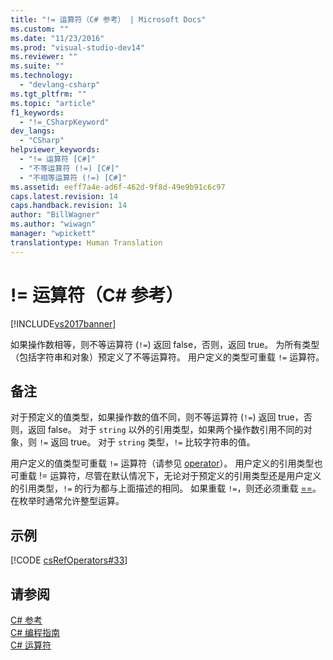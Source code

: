 ```yaml
---
title: "!= 运算符（C# 参考） | Microsoft Docs"
ms.custom: ""
ms.date: "11/23/2016"
ms.prod: "visual-studio-dev14"
ms.reviewer: ""
ms.suite: ""
ms.technology: 
  - "devlang-csharp"
ms.tgt_pltfrm: ""
ms.topic: "article"
f1_keywords: 
  - "!=_CSharpKeyword"
dev_langs: 
  - "CSharp"
helpviewer_keywords: 
  - "!= 运算符 [C#]"
  - "不等运算符 (!=) [C#]"
  - "不相等运算符 (!=) [C#]"
ms.assetid: eeff7a4e-ad6f-462d-9f8d-49e9b91c6c97
caps.latest.revision: 14
caps.handback.revision: 14
author: "BillWagner"
ms.author: "wiwagn"
manager: "wpickett"
translationtype: Human Translation
---
```

# != 运算符（C# 参考）
[!INCLUDE[vs2017banner](../../../csharp/includes/vs2017banner.md)]

如果操作数相等，则不等运算符 \(`!=`\) 返回 false，否则，返回 true。  为所有类型（包括字符串和对象）预定义了不等运算符。  用户定义的类型可重载 `!=` 运算符。  
  
## 备注  
 对于预定义的值类型，如果操作数的值不同，则不等运算符 \(`!=`\) 返回 true，否则，返回 false。  对于 `string` 以外的引用类型，如果两个操作数引用不同的对象，则 `!=` 返回 true。  对于 `string` 类型，`!=` 比较字符串的值。  
  
 用户定义的值类型可重载 `!=` 运算符（请参见 [operator](../../../csharp/language-reference/keywords/operator.md)）。  用户定义的引用类型也可重载 \!\= 运算符，尽管在默认情况下，无论对于预定义的引用类型还是用户定义的引用类型，`!=` 的行为都与上面描述的相同。  如果重载 `!=`，则还必须重载 [\=\=](../../../csharp/language-reference/operators/equality-comparison-operator.md)。  在枚举时通常允许整型运算。  
  
## 示例  
 [!CODE [csRefOperators#33](../CodeSnippet/VS_Snippets_VBCSharp/csrefOperators#33)]  
  
## 请参阅  
 [C\# 参考](../../../csharp/language-reference/index.md)   
 [C\# 编程指南](../../../csharp/programming-guide/index.md)   
 [C\# 运算符](../../../csharp/language-reference/operators/index.md)